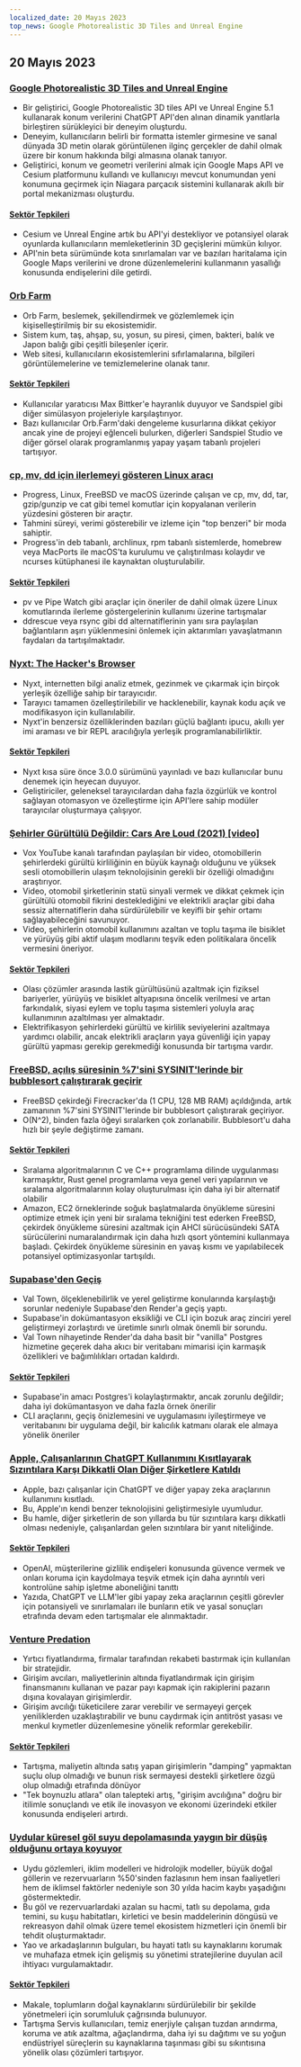 ```yaml
---
localized_date: 20 Mayıs 2023
top_news: Google Photorealistic 3D Tiles and Unreal Engine
---
```


## 20 Mayıs 2023

### [Google Photorealistic 3D Tiles and Unreal Engine](https://nilsbakker.nl/portfolio/3d-tiles/)

- Bir geliştirici, Google Photorealistic 3D tiles API ve Unreal Engine 5.1 kullanarak konum verilerini ChatGPT API'den alınan dinamik yanıtlarla birleştiren sürükleyici bir deneyim oluşturdu.
- Deneyim, kullanıcıların belirli bir formatta istemler girmesine ve sanal dünyada 3D metin olarak görüntülenen ilginç gerçekler de dahil olmak üzere bir konum hakkında bilgi almasına olanak tanıyor.
- Geliştirici, konum ve geometri verilerini almak için Google Maps API ve Cesium platformunu kullandı ve kullanıcıyı mevcut konumundan yeni konumuna geçirmek için Niagara parçacık sistemini kullanarak akıllı bir portal mekanizması oluşturdu.

#### [Sektör Tepkileri](http://news.ycombinator.com/item?id=36000631)

- Cesium ve Unreal Engine artık bu API'yi destekliyor ve potansiyel olarak oyunlarda kullanıcıların memleketlerinin 3D geçişlerini mümkün kılıyor.
- API'nin beta sürümünde kota sınırlamaları var ve bazıları haritalama için Google Maps verilerini ve drone düzenlemelerini kullanmanın yasallığı konusunda endişelerini dile getirdi.

### [Orb Farm](https://orb.farm/)

- Orb Farm, beslemek, şekillendirmek ve gözlemlemek için kişiselleştirilmiş bir su ekosistemidir.
- Sistem kum, taş, ahşap, su, yosun, su piresi, çimen, bakteri, balık ve Japon balığı gibi çeşitli bileşenler içerir.
- Web sitesi, kullanıcıların ekosistemlerini sıfırlamalarına, bilgileri görüntülemelerine ve temizlemelerine olanak tanır.

#### [Sektör Tepkileri](http://news.ycombinator.com/item?id=35999835)

- Kullanıcılar yaratıcısı Max Bittker'e hayranlık duyuyor ve Sandspiel gibi diğer simülasyon projeleriyle karşılaştırıyor.
- Bazı kullanıcılar Orb.Farm'daki dengeleme kusurlarına dikkat çekiyor ancak yine de projeyi eğlenceli bulurken, diğerleri Sandspiel Studio ve diğer görsel olarak programlanmış yapay yaşam tabanlı projeleri tartışıyor.

### [cp, mv, dd için ilerlemeyi gösteren Linux aracı](https://github.com/Xfennec/progress)

- Progress, Linux, FreeBSD ve macOS üzerinde çalışan ve cp, mv, dd, tar, gzip/gunzip ve cat gibi temel komutlar için kopyalanan verilerin yüzdesini gösteren bir araçtır.
- Tahmini süreyi, verimi gösterebilir ve izleme için "top benzeri" bir moda sahiptir.
- Progress'in deb tabanlı, archlinux, rpm tabanlı sistemlerde, homebrew veya MacPorts ile macOS'ta kurulumu ve çalıştırılması kolaydır ve ncurses kütüphanesi ile kaynaktan oluşturulabilir.

#### [Sektör Tepkileri](http://news.ycombinator.com/item?id=36000407)

- pv ve Pipe Watch gibi araçlar için öneriler de dahil olmak üzere Linux komutlarında ilerleme göstergelerinin kullanımı üzerine tartışmalar
- ddrescue veya rsync gibi dd alternatiflerinin yanı sıra paylaşılan bağlantıların aşırı yüklenmesini önlemek için aktarımları yavaşlatmanın faydaları da tartışılmaktadır.

### [Nyxt: The Hacker's Browser](https://nyxt.atlas.engineer/)

- Nyxt, internetten bilgi analiz etmek, gezinmek ve çıkarmak için birçok yerleşik özelliğe sahip bir tarayıcıdır.
- Tarayıcı tamamen özelleştirilebilir ve hacklenebilir, kaynak kodu açık ve modifikasyon için kullanılabilir.
- Nyxt'in benzersiz özelliklerinden bazıları güçlü bağlantı ipucu, akıllı yer imi araması ve bir REPL aracılığıyla yerleşik programlanabilirliktir.

#### [Sektör Tepkileri](http://news.ycombinator.com/item?id=36006423)

- Nyxt kısa süre önce 3.0.0 sürümünü yayınladı ve bazı kullanıcılar bunu denemek için heyecan duyuyor.
- Geliştiriciler, geleneksel tarayıcılardan daha fazla özgürlük ve kontrol sağlayan otomasyon ve özelleştirme için API'lere sahip modüler tarayıcılar oluşturmaya çalışıyor.

### [Şehirler Gürültülü Değildir: Cars Are Loud (2021) [video]](https://www.youtube.com/watch?v=CTV-wwszGw8)

- Vox YouTube kanalı tarafından paylaşılan bir video, otomobillerin şehirlerdeki gürültü kirliliğinin en büyük kaynağı olduğunu ve yüksek sesli otomobillerin ulaşım teknolojisinin gerekli bir özelliği olmadığını araştırıyor.
- Video, otomobil şirketlerinin statü sinyali vermek ve dikkat çekmek için gürültülü otomobil fikrini desteklediğini ve elektrikli araçlar gibi daha sessiz alternatiflerin daha sürdürülebilir ve keyifli bir şehir ortamı sağlayabileceğini savunuyor.
- Video, şehirlerin otomobil kullanımını azaltan ve toplu taşıma ile bisiklet ve yürüyüş gibi aktif ulaşım modlarını teşvik eden politikalara öncelik vermesini öneriyor.

#### [Sektör Tepkileri](http://news.ycombinator.com/item?id=35999950)

- Olası çözümler arasında lastik gürültüsünü azaltmak için fiziksel bariyerler, yürüyüş ve bisiklet altyapısına öncelik verilmesi ve artan farkındalık, siyasi eylem ve toplu taşıma sistemleri yoluyla araç kullanımının azaltılması yer almaktadır.
- Elektrifikasyon şehirlerdeki gürültü ve kirlilik seviyelerini azaltmaya yardımcı olabilir, ancak elektrikli araçların yaya güvenliği için yapay gürültü yapması gerekip gerekmediği konusunda bir tartışma vardır.

### [FreeBSD, açılış süresinin %7'sini SYSINIT'lerinde bir bubblesort çalıştırarak geçirir](https://twitter.com/cperciva/status/1659558311920914432)

- FreeBSD çekirdeği Firecracker'da (1 CPU, 128 MB RAM) açıldığında, artık zamanının %7'sini SYSINIT'lerinde bir bubblesort çalıştırarak geçiriyor.
- O(N^2), binden fazla öğeyi sıralarken çok zorlanabilir. Bubblesort'u daha hızlı bir şeyle değiştirme zamanı.

#### [Sektör Tepkileri](http://news.ycombinator.com/item?id=36002574)

- Sıralama algoritmalarının C ve C++ programlama dilinde uygulanması karmaşıktır, Rust genel programlama veya genel veri yapılarının ve sıralama algoritmalarının kolay oluşturulması için daha iyi bir alternatif olabilir
- Amazon, EC2 örneklerinde soğuk başlatmalarda önyükleme süresini optimize etmek için yeni bir sıralama tekniğini test ederken FreeBSD, çekirdek önyükleme süresini azaltmak için AHCI sürücüsündeki SATA sürücülerini numaralandırmak için daha hızlı qsort yöntemini kullanmaya başladı. Çekirdek önyükleme süresinin en yavaş kısmı ve yapılabilecek potansiyel optimizasyonlar tartışıldı.

### [Supabase'den Geçiş](https://blog.val.town/blog/migrating-from-supabase)

- Val Town, ölçeklenebilirlik ve yerel geliştirme konularında karşılaştığı sorunlar nedeniyle Supabase'den Render'a geçiş yaptı.
- Supabase'in dokümantasyon eksikliği ve CLI için bozuk araç zinciri yerel geliştirmeyi zorlaştırdı ve üretimle sınırlı olmak önemli bir sorundu.
- Val Town nihayetinde Render'da daha basit bir "vanilla" Postgres hizmetine geçerek daha akıcı bir veritabanı mimarisi için karmaşık özellikleri ve bağımlılıkları ortadan kaldırdı.

#### [Sektör Tepkileri](http://news.ycombinator.com/item?id=36004925)

- Supabase'in amacı Postgres'i kolaylaştırmaktır, ancak zorunlu değildir; daha iyi dokümantasyon ve daha fazla örnek önerilir
- CLI araçlarını, geçiş önizlemesini ve uygulamasını iyileştirmeye ve veritabanını bir uygulama değil, bir kalıcılık katmanı olarak ele almaya yönelik öneriler

### [Apple, Çalışanlarının ChatGPT Kullanımını Kısıtlayarak Sızıntılara Karşı Dikkatli Olan Diğer Şirketlere Katıldı](https://www.wsj.com/articles/apple-restricts-use-of-chatgpt-joining-other-companies-wary-of-leaks-d44d7d34)

- Apple, bazı çalışanlar için ChatGPT ve diğer yapay zeka araçlarının kullanımını kısıtladı.
- Bu, Apple'ın kendi benzer teknolojisini geliştirmesiyle uyumludur.
- Bu hamle, diğer şirketlerin de son yıllarda bu tür sızıntılara karşı dikkatli olması nedeniyle, çalışanlardan gelen sızıntılara bir yanıt niteliğinde.

#### [Sektör Tepkileri](http://news.ycombinator.com/item?id=36000079)

- OpenAI, müşterilerine gizlilik endişeleri konusunda güvence vermek ve onları koruma için kaydolmaya teşvik etmek için daha ayrıntılı veri kontrolüne sahip işletme aboneliğini tanıttı
- Yazıda, ChatGPT ve LLM'ler gibi yapay zeka araçlarının çeşitli görevler için potansiyeli ve sınırlamaları ile bunların etik ve yasal sonuçları etrafında devam eden tartışmalar ele alınmaktadır.

### [Venture Predation](https://papers.ssrn.com/sol3/papers.cfm?abstract_id=4437360)

- Yırtıcı fiyatlandırma, firmalar tarafından rekabeti bastırmak için kullanılan bir stratejidir.
- Girişim avcıları, maliyetlerinin altında fiyatlandırmak için girişim finansmanını kullanan ve pazar payı kapmak için rakiplerini pazarın dışına kovalayan girişimlerdir.
- Girişim avcılığı tüketicilere zarar verebilir ve sermayeyi gerçek yeniliklerden uzaklaştırabilir ve bunu caydırmak için antitröst yasası ve menkul kıymetler düzenlemesine yönelik reformlar gerekebilir.

#### [Sektör Tepkileri](http://news.ycombinator.com/item?id=36003096)

- Tartışma, maliyetin altında satış yapan girişimlerin "damping" yapmaktan suçlu olup olmadığı ve bunun risk sermayesi destekli şirketlere özgü olup olmadığı etrafında dönüyor
- "Tek boynuzlu atlara" olan talepteki artış, "girişim avcılığına" doğru bir itilimle sonuçlandı ve etik ile inovasyon ve ekonomi üzerindeki etkiler konusunda endişeleri artırdı.

### [Uydular küresel göl suyu depolamasında yaygın bir düşüş olduğunu ortaya koyuyor](https://www.science.org/doi/10.1126/science.abo2812)

- Uydu gözlemleri, iklim modelleri ve hidrolojik modeller, büyük doğal göllerin ve rezervuarların %50'sinden fazlasının hem insan faaliyetleri hem de iklimsel faktörler nedeniyle son 30 yılda hacim kaybı yaşadığını göstermektedir.
- Bu göl ve rezervuarlardaki azalan su hacmi, tatlı su depolama, gıda temini, su kuşu habitatları, kirletici ve besin maddelerinin döngüsü ve rekreasyon dahil olmak üzere temel ekosistem hizmetleri için önemli bir tehdit oluşturmaktadır.
- Yao ve arkadaşlarının bulguları, bu hayati tatlı su kaynaklarını korumak ve muhafaza etmek için gelişmiş su yönetimi stratejilerine duyulan acil ihtiyacı vurgulamaktadır.

#### [Sektör Tepkileri](http://news.ycombinator.com/item?id=35999438)

- Makale, toplumların doğal kaynaklarını sürdürülebilir bir şekilde yönetmeleri için sorumluluk çağrısında bulunuyor.
- Tartışma Servis kullanıcıları, temiz enerjiyle çalışan tuzdan arındırma, koruma ve atık azaltma, ağaçlandırma, daha iyi su dağıtımı ve su yoğun endüstriyel süreçlerin su kaynaklarına taşınması gibi su sıkıntısına yönelik olası çözümleri tartışıyor.
